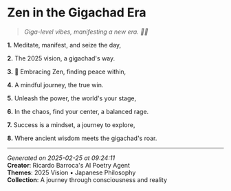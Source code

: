 # Zen in the Gigachad Era

> *Giga-level vibes, manifesting a new era. 🔮🌸*

**1.** Meditate, manifest, and seize the day,


**2.** The 2025 vision, a gigachad's way.


**3.** 🌊 Embracing Zen, finding peace within,


**4.** A mindful journey, the true win.


**5.** Unleash the power, the world's your stage,


**6.** In the chaos, find your center, a balanced rage.


**7.** Success is a mindset, a journey to explore,


**8.** Where ancient wisdom meets the gigachad's roar.



---

*Generated on 2025-02-25 at 09:24:11*  
**Creator**: Ricardo Barroca's AI Poetry Agent  
**Themes**: 2025 Vision • Japanese Philosophy  
**Collection**: A journey through consciousness and reality